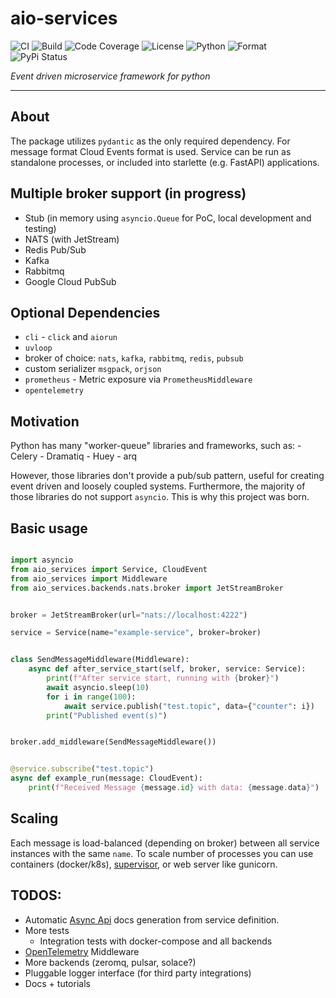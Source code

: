 # aio-services
![CI](https://github.com/RaRhAeu/aio-services/workflows/CI/badge.svg)
![Build](https://github.com/RaRhAeu/aio-services/workflows/build/badge.svg)
![Code Coverage](https://codecov.io/gh/RaRhAeu/aio-services/branch/main/graph/badge.svg)
![License](https://img.shields.io/github/license/RaRhAeu/aio-services)
![Python](https://img.shields.io/pypi/pyversions/aio-services)
![Format](https://img.shields.io/pypi/format/aio-services)
![PyPi Status](https://img.shields.io/pypi/status/aio-services)

*Event driven microservice framework for python*

---

## About

The package utilizes `pydantic` as the only required dependency.
For message format Cloud Events format is used.
Service can be run as standalone processes, or included into starlette (e.g. FastAPI) applications.

## Multiple broker support (in progress)

- Stub (in memory using `asyncio.Queue` for PoC, local development and testing)
- NATS (with JetStream)
- Redis Pub/Sub
- Kafka
- Rabbitmq
- Google Cloud PubSub

## Optional Dependencies
  - `cli` - `click` and `aiorun`
  - `uvloop`
  - broker of choice: `nats`, `kafka`, `rabbitmq`, `redis`, `pubsub`
  - custom serializer `msgpack`, `orjson`
  - `prometheus` - Metric exposure via `PrometheusMiddleware`
  - `opentelemetry`


## Motivation

Python has many "worker-queue" libraries and frameworks, such as:
    - Celery
    - Dramatiq
    - Huey
    - arq

However, those libraries don't provide a pub/sub pattern, useful for creating
event driven and loosely coupled systems. Furthermore, the majority of those libraries
do not support `asyncio`. This is why this project was born.

## Basic usage


```python

import asyncio
from aio_services import Service, CloudEvent
from aio_services import Middleware
from aio_services.backends.nats.broker import JetStreamBroker


broker = JetStreamBroker(url="nats://localhost:4222")

service = Service(name="example-service", broker=broker)


class SendMessageMiddleware(Middleware):
    async def after_service_start(self, broker, service: Service):
        print(f"After service start, running with {broker}")
        await asyncio.sleep(10)
        for i in range(100):
            await service.publish("test.topic", data={"counter": i})
        print("Published event(s)")


broker.add_middleware(SendMessageMiddleware())


@service.subscribe("test.topic")
async def example_run(message: CloudEvent):
    print(f"Received Message {message.id} with data: {message.data}")

```


## Scaling

Each message is load-balanced (depending on broker) between all service instances with the same `name`.
To scale number of processes you can use containers (docker/k8s), [supervisor](http://supervisord.org/),
or web server like gunicorn.


## TODOS:

- Automatic [Async Api](https://www.asyncapi.com/) docs generation from service definition.
- More tests
  - Integration tests with docker-compose and all backends
- [OpenTelemetry](https://opentelemetry.io/) Middleware
- More backends (zeromq, pulsar, solace?)
- Pluggable logger interface (for third party integrations)
- Docs + tutorials